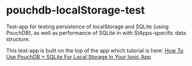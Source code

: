 # pouchdb-localStorage-test

Test-app for testing persistence of localStorage and SQLite (using PouchDB), as well as performance of SQLite in with StApps-specific data structure.

This test-app is built on the top of the app which tutorial is here: [How To Use PouchDB + SQLite For Local Storage In Your Ionic App](http://gonehybrid.com/how-to-use-pouchdb-sqlite-for-local-storage-in-your-ionic-app/)
